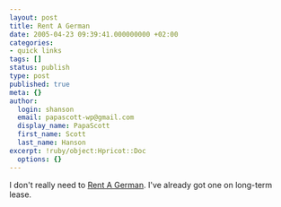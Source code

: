 ```yaml
---
layout: post
title: Rent A German
date: 2005-04-23 09:39:41.000000000 +02:00
categories:
- quick links
tags: []
status: publish
type: post
published: true
meta: {}
author:
  login: shanson
  email: papascott-wp@gmail.com
  display_name: PapaScott
  first_name: Scott
  last_name: Hanson
excerpt: !ruby/object:Hpricot::Doc
  options: {}
---
```

<p>I don't really need to <a href="http://www.rentagerman.de/" title="rent a german">Rent A German</a>. I've already got one on long-term lease.</p>
